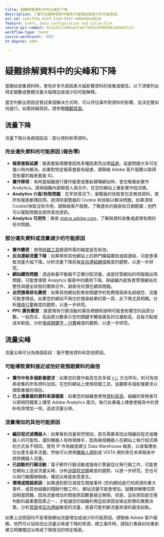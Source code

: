 ```yaml
---
title: 疑難排解資料中的尖峰和下降
description: 了解可在趨勢報表中看到大幅增加或減少的可能原因。
exl-id: 1a91f95e-818f-423d-9247-e0bb96bd0018
feature: Event, Data Configuration and Collection
source-git-commit: 811e321ce96aaefaeff691ed5969981a048d2c31
workflow-type: tm+mt
source-wordcount: '855'
ht-degree: 100%

---
```


# 疑難排解資料中的尖峰和下降

當網站收集資料時，會有許多外部因素大幅影響資料的收集或報告。以下清單列出特定變數或整體流量大幅增加或減少的可能解釋。

當您判斷出原因並嘗試某個解決方式時，可以評估事件對資料的影響，並決定要如何進行。如需詳細資訊，請參閱[概觀頁面](overview.md)。

## 流量下降

流量下降分為兩個區段：部分資料和零資料。

### 完全遺失資料的可能原因 (報告零)

* **報表套裝延遲**：報表套裝偶爾會因為多種因素而出現[延遲](../latency.md)。延遲問題大多可在幾小時內解決。如果對特定報表套裝有疑慮，請聯絡 Adobe 客戶服務以取得受影響的報表套裝 ID。
* **實作移除**：有時當組織進行實作變更或重新建構網站時，會忽略重新實作 Analytics。請與組織內部開發人員合作，在您的網站上重新實作程式碼。
* **Analytics 介面/快取問題**：在罕見情況下，瀏覽器的快取會包含無效資料，使所有報表都傳回零。請清除瀏覽器的 Cookie 和快取以解決問題。如果清除 Cookie/快取沒有作用，請聯絡客戶服務，了解遺失的報表和日期範圍；他們可以複製問題並提供其他資訊。
* **Analytics 可用性**：檢查 [status.adobe.com](https://status.adobe.com/products/1173/)，了解與資料收集或處理有關的任何問題。

### 部分遺失資料或流量減少的可能原因

* **實作變更**：使用[除錯工具](/help/implement/validate/debugger.md)驗證所需的維度是否有效。
* **反向連結流量下降**：如果移除其他網站上的熱門橫幅廣告或超連結，可能會導致流量大幅下降。分析流量下降前後[反向連結網域](/help/components/dimensions/referring-domain.md)維度的趨勢，以進一步研究。
* **網站績效問題**：透過負載平衡器不正確分配流量，或是託管網站的伺服器出現問題，可能會導致 Analytics 報表中的績效下降。與組織內部負責管理網站完整性與健全狀態的團隊合作，調查任何潛在績效問題。
* **自然搜尋排名變更**：如果其他網站對某些關鍵字的免費搜尋排名超越您，流量可能會降低。如果您的網站不再位於搜尋結果的第一頁，此下降尤其明顯。分析[搜尋引擎](/help/components/dimensions/search-engine.md)維度的趨勢，以進一步研究。
* **PPC 廣告變更**：變更現有行銷活動的廣告標題和說明可能會影響您的品質分數。一般而言，高品質分數表示您的關鍵字觸發廣告的位置較高，且每次點按成本較低。分析[搜尋關鍵字 - 付費](/help/components/dimensions/search-keyword.md)維度的趨勢，以進一步研究。

## 流量尖峰

流量尖峰可分為兩個區段：幾乎雙倍資料和其他原因。

### 可能導致資料接近或恰好是預期資料的兩倍

* **實作中有多個影像要求**：如果您的實作每頁包含多個 [`t()`](/help/implement/vars/functions/t-method.md) 方法呼叫，則可有效將收集的所有資料加倍。在您的網站上使用除錯工具，並觀察多個影像要求以擷取重複的項目。
* **已上傳重複的資料來源檔案**：如果您的組織會使用[資料來源](/help/import/data-sources/overview.md)，組織的使用者可以將相同檔案上傳至 Adobe Analytics 兩次。執行此重複上傳會使報告中的資料有效增加一倍，造成流量尖峰。

### 流量增加的其他可能原因

* **編目程式或機器人**：如果看到流量突然增加，首先需要尋找出現編目程式或機器人的可能性。識別機器人有時很棘手，因為每個機器人在網站上執行程式碼的方式各不相同。使用 IP 作為維度建立 Data Warehouse 報表，以查看哪些位址產生最多流量。然後可以使用[機器人規則](/help/admin/admin/c-manage-report-suites/c-edit-report-suites/general/bot-removal/bot-rules.md)或 VISTA 規則來在未來報表中排除機器人流量。
* **已啟動的行銷活動**：電子郵件行銷活動或搜尋引擎最佳化等行銷工作，可能會在網站上造成流量尖峰。分析[追蹤程式碼](/help/components/dimensions/tracking-code.md)維度的趨勢，以進一步研究。您也可以與行銷團隊聯絡，確認尖峰是故意產生。
* **環境或間接原因**：如果遇到節日或發生間接事件 (您的網站是已知資源的重大事件，或其他組織的殘餘行銷工作)，網站流量可能會增加。疑難排解確切原因相當困難，因為流量增加的間接原因數量接近無限。但是，這些原因是您需判斷的最重要因素之一，才能讓您的組織利用這些原因並做出對應的業務決策。分析[頁面](/help/components/dimensions/page.md)或[反向連結](/help/components/dimensions/referrer.md)維度的流量，是最可能判斷流量來源的最佳起點。

如果上述原因均不是導致網站流量增加或減少的可能原因，請聯絡 Adobe 客戶服務。他們可以協助找出流量尖峰或下降的來源。建立事件時，請指引專員如何重新建立明確闡述尖峰或下降情況的特定報表。
